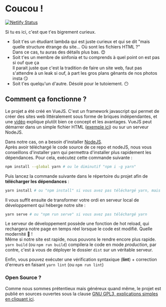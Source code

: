 # Coucou !

[![Netlify Status](https://api.netlify.com/api/v1/badges/538fe26b-646b-4990-9f2e-db0882bf40f2/deploy-status)](https://app.netlify.com/sites/bde-faction/deploys)

Si tu es ici, c'est que t'es bigrement curieux.

* Soit t'es un étudiant lambda qui est juste curieux et qui se dit "mais quelle structure étrange du site... Où sont les fichiers HTML ?"  
  Dans ce cas, tu auras des détails plus bas. 😊
* Soit t'es un membre de sinfonia et tu comprends à quel point on est pas si ouf que ça  
  Il parait juste que c'est la tradition de faire un site web, faut pas s'attendre à un leak si ouf, à part les gros plans gênants de nos photos insta 😏
* Soit t'es quelqu'un d'autre. Désolé pour le tutoiement. 😶


## Comment ça fonctionne ?

Le projet a été créé en VueJS. C'est un framework javascript qui permet de créer des sites web littéralement sous forme de briques indépendantes, et une [vidéo](https://vimeo.com/247494684) explique plutôt bien ce concept et les avantages.
VueJS peut démarrer dans un simple fichier HTML ([exemple ici](https://logantann.github.io/perso/EDT_bot.html)) ou sur un serveur NodeJS.

Dans notre cas, on a besoin d'installer [NodeJS](https://nodejs.org/en/).  
Après avoir téléchargé le code source de ce repo et nodeJS, nous vous conseillons d'installer yarn qui permettra d'installer plus rapidement les dépendances. Pour cela, exécutez cette commande suivante :

```sh
npm install --global yarn # ou le diminutif "npm i -g yarn"
```

Puis lancez la commande suivante dans le répertoire du projet afin de **télécharger les dépendances** :

```sh
yarn install # ou "npm install" si vous avez pas téléchargé yarn, mais sera plus lent en moyenne
```

Il vous suffit ensuite de transformer votre ordi en serveur local de développement qui héberge notre site :

```sh
yarn serve # ou "npm run serve" si vous avez pas téléchargé yarn
```

Le serveur de développement possède une fonction de hot reload, qui rechargera notre page en temps réel lorsque le code est modifié. Quelle modernité 🤩 !  
Même si notre site est rapide, nous pouvons le rendre encore plus rapide. `yarn build` (ou `npm run build`) compilera le code en mode *production*, par contre, c'est à vous de déployer le dossier `dist` sur un véritable serveur.

Enfin, vous pouvez exécuter une vérification syntaxique (**lint**) + correction d'erreurs en faisant `yarn lint` (ou `npm run lint`)

### Open Source ?

Comme nous sommes prétentieux mais généreux quand même, le projet est publié en sources ouvertes sous la clause [GNU GPL3, explications simples en cliquant ici](https://tldrlegal.com/license/gnu-general-public-license-v3-(gpl-3)).
